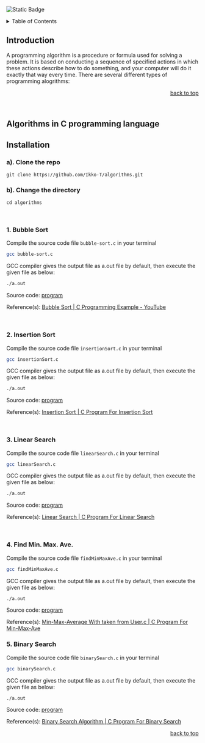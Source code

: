 <div id="top"></div>

<!-- PROJECT SHIELDS -->
<!--
*** https://www.markdownguide.org/basic-syntax/#reference-style-links
-->

![Static Badge](https://img.shields.io/badge/C-Language-Algorithms)

<!-- PROJECT IMAGE -->
<!-- <div align="center">
  <img src="" alt="Image" width="400">
</div> -->

<!-- TABLE OF CONTENTS -->
<details>
  <summary>Table of Contents</summary>
  <ol>
    <li>
      <a href="#introduction">Introduction</a>
    </li>
    <li>
      <a href="#algorithms">Algorithms</a>
      <ul>
        <li><a href="#bubble-sort">Bubble Sort</a></li>
        <!-- <li><a href="#"></a></li> -->
      </ul>
    </li>
    <!-- <li><a href="#acknowledgements">Acknowledgements</a></li> -->
  </ol>
</details>

<!-- INTRODUCTION -->

## Introduction

A programming algorithm is a procedure or formula used for solving a problem. It is based on conducting a sequence of specified actions in which these actions describe how to do something, and your computer will do it exactly that way every time. There are several different types of programming alogrithms:
<br>

<p align="right"><a href="#top">back to top</a></p>
<br>

<!-- Algorithms -->

## Algorithms in C programming language

## Installation

### a). Clone the repo

```
git clone https://github.com/Ikko-T/algorithms.git
```

### b). Change the directory

```
cd algorithms
```

<br>

### 1. Bubble Sort

Compile the source code file `bubble-sort.c` in your terminal

```sh
gcc bubble-sort.c
```

<!-- Note that to make a file executable -->

GCC compiler gives the output file as a.out file by default, then execute the given file as below:

```sh
./a.out
```

Source code: [program](https://github.com/Ikko-T/alogorithms/blob/main/bubble-sort.c)

Reference(s):
[Bubble Sort | C Programming Example - YouTube](https://www.youtube.com/watch?v=YqzNgaFQEh8)

<br>

### 2. Insertion Sort

Compile the source code file `insertionSort.c` in your terminal

```sh
gcc insertionSort.c
```

<!-- Note that to make a file executable -->

GCC compiler gives the output file as a.out file by default, then execute the given file as below:

```sh
./a.out
```

Source code: [program](https://github.com/Ikko-T/alogorithms/blob/main/insertionSort.c)

Reference(s):
[Insertion Sort | C Program For Insertion Sort](https://www.geeksforgeeks.org/c-program-for-insertion-sort/)

<br>

### 3. Linear Search

Compile the source code file `linearSearch.c` in your terminal

```sh
gcc linearSearch.c
```

<!-- Note that to make a file executable -->

GCC compiler gives the output file as a.out file by default, then execute the given file as below:

```sh
./a.out
```

Source code: [program](https://github.com/Ikko-T/alogorithms/blob/main/linearSearch.c)

Reference(s):
[Linear Search | C Program For Linear Search](https://www.geeksforgeeks.org/linear-search/)

<br>

### 4. Find Min. Max. Ave.

Compile the source code file `findMinMaxAve.c` in your terminal

```sh
gcc findMinMaxAve.c
```

<!-- Note that to make a file executable -->

GCC compiler gives the output file as a.out file by default, then execute the given file as below:

```sh
./a.out
```

Source code: [program](https://github.com/Ikko-T/alogorithms/blob/main/findMinMaxAve.c)

Reference(s):
[Min-Max-Average With taken from User.c | C Program For Min-Max-Ave](https://github.com/hrnoguz27/C-Programming/blob/master/Min-Max-Average%20With%20taken%20from%20User.c)

### 5. Binary Search

Compile the source code file `binarySearch.c` in your terminal

```sh
gcc binarySearch.c
```

<!-- Note that to make a file executable -->

GCC compiler gives the output file as a.out file by default, then execute the given file as below:

```sh
./a.out
```

Source code: [program](https://github.com/Ikko-T/algorithms/blob/main/binarySearch.c)

Reference(s):
[Binary Search Algorithm | C Program For Binary Search](https://www.geeksforgeeks.org/binary-search/)

<p align="right"><a href="#top">back to top</a></p>
<br>

<!-- ACKNOWLEDGEMENT -->

<!-- ## Acknowledgements

- [\- YouTube]()
<p align="right"><a href="#top">back to top</a></p> -->

<!--MARKDOWN LINKS & IMAGES -->

<!-- [purpose-shield]: (https://img.shields.io/badge/C-Language-Algorithms) -->
